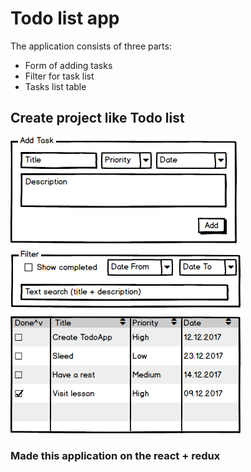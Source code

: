 # Todo list app

The application consists of three parts:

* Form of adding tasks
* Filter for task list
* Tasks list table

## Create project like Todo list

![Todo List](TodoApp.png)

### Made this application on the react + redux
